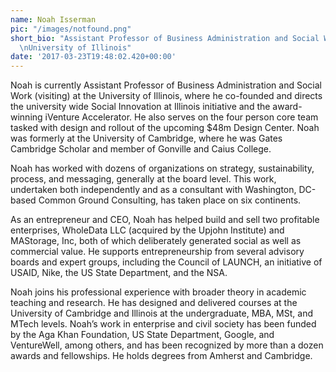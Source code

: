 ```yaml
---
name: Noah Isserman
pic: "/images/notfound.png"
short_bio: "Assistant Professor of Business Administration and Social Work (visiting)
  \nUniversity of Illinois"
date: '2017-03-23T19:48:02.420+00:00'
---
```

Noah is currently Assistant Professor of Business Administration and Social Work (visiting) at the University of Illinois, where he co-founded and directs the university wide Social Innovation at Illinois initiative and the award-winning iVenture Accelerator. He also serves on the four person core team tasked with design and rollout of the upcoming $48m Design Center. Noah was formerly at the University of Cambridge, where he was Gates Cambridge Scholar and member of Gonville and Caius College.

Noah has worked with dozens of organizations on strategy, sustainability, process, and messaging, generally at the board level. This work, undertaken both independently and as a consultant with Washington, DC-based Common Ground Consulting, has taken place on six continents.

As an entrepreneur and CEO, Noah has helped build and sell two profitable enterprises, WholeData LLC (acquired by the Upjohn Institute) and MAStorage, Inc, both of which deliberately generated social as well as commercial value. He supports entrepreneurship from several advisory boards and expert groups, including the Council of LAUNCH, an initiative of USAID, Nike, the US State Department, and the NSA.

Noah joins his professional experience with broader theory in academic teaching and research. He has designed and delivered courses at the University of Cambridge and Illinois at the undergraduate, MBA, MSt, and MTech levels. Noah’s work in enterprise and civil society has been funded by the Aga Khan Foundation, US State Department, Google, and VentureWell, among others, and has been recognized by more than a dozen awards and fellowships. He holds degrees from Amherst and Cambridge. 
